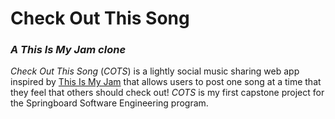 # Check Out This Song
### *A This Is My Jam clone*

*Check Out This Song* (*COTS*) is a lightly social music sharing web app inspired by [This Is My Jam](https://www.thisismyjam.com/) that allows users to post one song at a time that they feel that others should check out! *COTS* is my first capstone project for the Springboard Software Engineering program.